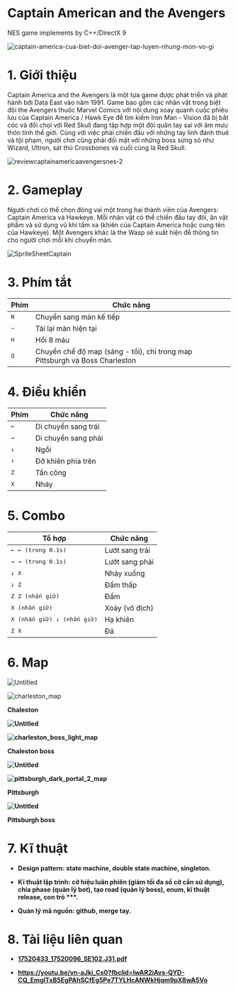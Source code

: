 # Captain American and the Avengers

NES game implements by C++/DirectX 9 

![captain-america-cua-biet-doi-avenger-tap-luyen-nhung-mon-vo-gi](https://user-images.githubusercontent.com/43202025/62993593-36725800-be82-11e9-88ee-a06432d5bd24.jpg)

# 1. Giới thiệu

Captain America and the Avengers là một tựa game được phát triển và phát hành bởi Data East vào năm 1991. Game bao gồm các nhân vật trong biệt đội the Avengers thuộc Marvel Comics với nội dung xoay quanh cuộc phiêu lưu của Captain America / Hawk Eye để tìm kiếm Iron Man - Vision đã bị bắt cóc và đối chọi với Red Skull đang tập hợp một đội quân tay sai với âm mưu thôn tính thế giới. 
Cùng với việc phải chiến đấu với những tay lính đánh thuê và tội phạm, người chơi cũng phải đối mặt với những boss sừng sỏ như Wizard, Ultron, sát thủ Crossbones và cuối cùng là Red Skull.

![reviewcaptainamericaavengersnes-2](https://user-images.githubusercontent.com/43202025/62993710-d4feb900-be82-11e9-98ef-44ecda665a59.jpg)

# 2. Gameplay

Người chơi có thể chọn đóng vai một trong hai thành viên của Avengers: Captain America và Hawkeye. Mỗi nhân vật có thể chiến đấu tay đôi, ăn vật phẩm và sử dụng vũ khí tầm xa (khiên của Captain America hoặc cung tên của Hawkeye). Một Avengers khác là the Wasp sẽ xuất hiện để thông tin cho người chơi mỗi khi chuyển màn.

![SpriteSheetCaptain](https://user-images.githubusercontent.com/43202025/62993666-a2ed5700-be82-11e9-9aff-37ec012114ae.png)

# 3. Phím tắt

 Phím | Chức năng |
|-----|---------|
| <kbd>N</kbd> | Chuyển sang màn kế tiếp |
| <kbd>~</kbd> | Tải lại màn hiện tại | 
| <kbd>H</kbd> | Hồi 8 máu |
| <kbd>Q</kbd> | Chuyển chế độ map (sáng - tối), chỉ trong map Pittsburgh và Boss Charleston |


# 4. Điều khiển

 Phím | Chức năng |
|-----|---------|
| <kbd>←</kbd> | Di chuyển sang trái |
| <kbd>→</kbd> | Di chuyển sang phải | 
| <kbd>↓</kbd> | Ngồi |
| <kbd>↑</kbd> | Đỡ khiên phía trên |
| <kbd>Z</kbd> | Tấn công |
| <kbd>X</kbd> | Nhảy |


# 5. Combo

 Tổ hợp | Chức năng |
|-----|---------|
| <kbd>← ← (trong 0.1s)</kbd> | Lướt sang trái |
| <kbd>→ → (trong 0.1s)</kbd> | Lướt sang phải | 
| <kbd>↓ X</kbd> | Nhảy xuống |
| <kbd>↓ Z</kbd> | Đấm thấp |
| <kbd>Z Z (nhấn giữ)</kbd> | Đấm |
| <kbd>X (nhấn giữ)</kbd> | Xoáy (vô địch) |
| <kbd>X (nhấn giữ) ↓ (nhấn giữ)</kbd> | Hạ khiên |
| <kbd>Z X</kbd> | Đá |

# 6. Map

![Untitled](https://user-images.githubusercontent.com/43202025/62994342-90285180-be85-11e9-9287-fbc579b9aba7.png)

![charleston_map](https://user-images.githubusercontent.com/43202025/62994406-ebf2da80-be85-11e9-8de8-69774d39fcfd.png)

<b>Chaleston<b>

![Untitled](https://user-images.githubusercontent.com/43202025/62994390-c82f9480-be85-11e9-861c-44fc4fe2a319.png)

![charleston_boss_light_map](https://user-images.githubusercontent.com/43202025/62994405-eb5a4400-be85-11e9-8f03-a2f169858f79.png)

<b>Chaleston boss<b>

![Untitled](https://user-images.githubusercontent.com/43202025/62994438-1a70b580-be86-11e9-919a-1dea145cf60f.png)

![pittsburgh_dark_portal_2_map](https://user-images.githubusercontent.com/43202025/62994407-edbc9e00-be85-11e9-9487-c9035df82647.png)

<b>Pittsburgh<b>

![Untitled](https://user-images.githubusercontent.com/43202025/62994447-2eb4b280-be86-11e9-8e98-d504429aa26f.png)

<b>Pittsburgh boss

# 7. Kĩ thuật

- Design pattern: state machine, double state machine, singleton.

- Kĩ thuật lập trình: cờ hiệu luân phiên (giảm tối đa số cờ cần sử dụng), chia phase (quản lý bot), tạo road (quản lý boss), enum, kĩ thuật release, con trỏ ***.

- Quản lý mã nguồn: github, merge tay.

# 8. Tài liệu liên quan

- [17520433_17520096_SE102.J31.pdf](https://github.com/haimeohung/Self_Drivring_Car/files/3499816/17520433_17520096_SE102.J31.pdf)

- https://youtu.be/vn-aJki_Cs0?fbclid=IwAR2iAvs-QYD-CQ_EmglTxB5EgPAhSCfEg5Pe7TYLHcANWkHjqm9pX8wA5Vo
